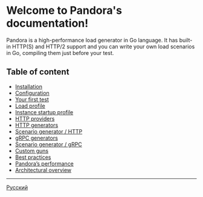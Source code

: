 # Welcome to Pandora's documentation!

Pandora is a high-performance load generator in Go language. It has built-in HTTP(S) and HTTP/2 support and you can
write your own load scenarios in Go, compiling them just before your test.

## Table of content

- [Installation](eng/install.md)
- [Configuration](eng/config.md)
- [Your first test](eng/tutorial.md)
- [Load profile](eng/load-profile.md)
- [Instance startup profile](eng/startup.md)
- [HTTP providers](eng/providers.md)
- [HTTP generators](eng/http-generator.md)
- [Scenario generator / HTTP](eng/scenario-http-generator.md)
- [gRPC generators](eng/grpc-generator.md)
- [Scenario generator / gRPC](eng/scenario-grpc-generator.md)
- [Custom guns](eng/custom.md)
- [Best practices](eng/best_practices.md)
- [Pandora’s performance](eng/performance.md)
- [Architectural overview](eng/architecture.md)

---

[Русский](rus/index.md)
